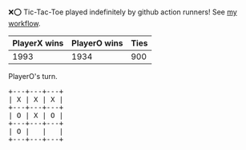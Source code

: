 :x::o: Tic-Tac-Toe played indefinitely by github action runners! See [my workflow](.github/workflows/play.yaml).

|PlayerX wins|PlayerO wins|Ties|
|-|-|-|
|1993|1934|900|

PlayerO's turn.

<pre>
+---+---+---+
| X | X | X |
+---+---+---+
| O | X | O |
+---+---+---+
| O |   |   |
+---+---+---+
</pre>